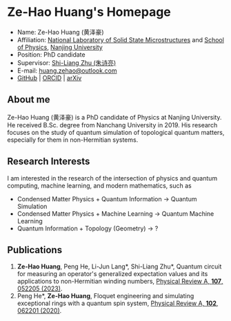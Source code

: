 # Ze-Hao Huang's Homepage

- Name: Ze-Hao Huang (黄泽豪)
- Affiliation: [National Laboratory of Solid State Microstructures](https://vlssm.nju.edu.cn/main.htm) and [School of Physics](https://physics.nju.edu.cn/), [Nanjing University](https://www.nju.edu.cn/)
- Position: PhD candidate
- Supervisor: [Shi-Liang Zhu (朱诗亮)](https://physics.scnu.edu.cn/a/20201218/6945.html)
- E-mail: [huang.zehao@outlook.com](mailto:huang.zehao@outlook.com)
- [GitHub](https://github.com/zhhuang98) | [ORCID](https://orcid.org/0000-0002-1180-7673) | [arXiv](https://arxiv.org/a/huang_z_3.html)


## About me

Ze-Hao Huang (黄泽豪) is a PhD candidate of Physics at Nanjing University.
He received B.Sc. degree from Nanchang University in 2019.
His research focuses on the study of quantum simulation of topological quantum matters, especially for them in non-Hermitian systems.

## Research Interests

I am interested in the research of the intersection of physics and quantum computing, machine learning, and modern mathematics, such as
- Condensed Matter Physics + Quantum Information -> Quantum Simulation
- Condensed Matter Physics + Machine Learning -> Quantum Machine Learning
- Quantum Information + Topology (Geometry) -> ?

## Publications

1. **Ze-Hao Huang**, Peng He, Li-Jun Lang*, Shi-Liang Zhu*, Quantum circuit for measuring an operator's generalized expectation values and its applications to non-Hermitian winding numbers, [Physical Review A, **107**, 052205 (2023)](https://journals.aps.org/pra/abstract/10.1103/PhysRevA.107.052205).
2. Peng He*, **Ze-Hao Huang**, Floquet engineering and simulating exceptional rings with a quantum spin system, [Physical Review A, **102**, 062201 (2020)](https://journals.aps.org/pra/abstract/10.1103/PhysRevA.102.062201).
